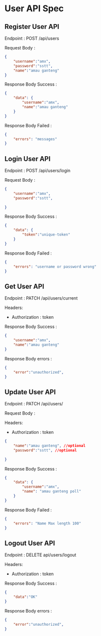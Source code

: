 # User API Spec

## Register User API
Endpoint : POST /api/users

Request Body :


```json
{
    "username":"amx",
    "password":"sstt",
    "name":"amau ganteng"
}
```
Response Body Success :

```json
{
    "data": {
        "username":"amx",
        "name":"amau ganteng"
    }
}
```
Response Body Failed :

```json
{
    "errors": "messages"
}
```
## Login User API

Endpoint : POST /api/users/login

Request Body :

```json
{
    "username":"amx",
    "password":"sstt",
    
}
```
Response Body Success :

```json
{
    "data": {
        "token":"unique-token"
    }
}
```

Response Body Failed :

```json
{
    "errors": "username or password wrong"
}
```

## Get User API
Endpoint : PATCH /api/users/current

Headers:
- Authorization : token

Response Body Success :
```json
{
    "username":"amx",
    "name":"amau ganteng"
}
```

Response Body errors :
```json
{
    "error":"unauthorized",
}
```

## Update User API
Endpoint : PATCH /api/users/

Request  Body :

Headers:
- Authorization : token

```json
{
    "name":"amau ganteng", //optional
    "password":"sstt", //optional
    
}
```

Response Body Success :

```json
{
    "data": {
        "username":"amx",
        "name": "amau ganteng poll"
    }
}
```
Response Body Failed :

```json
{
    "errors": "Name Max length 100"
}

```


## Logout User API
Endpoint : DELETE api/users/logout

Headers:
- Authorization : token

Response Body Success :

```json
{
    "data":"OK"
}  
```
Response Body errors :
```json
{
    "error":"unauthorized",
}
```